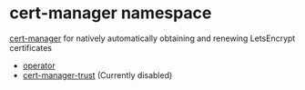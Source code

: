 # cert-manager namespace

[cert-manager](https://github.com/jetstack/cert-manager) for natively automatically obtaining and renewing LetsEncrypt certificates

* [operator](helm-release.yaml)
* [cert-manager-trust](cert-manager-trust/helm-release.yaml) (Currently disabled)
